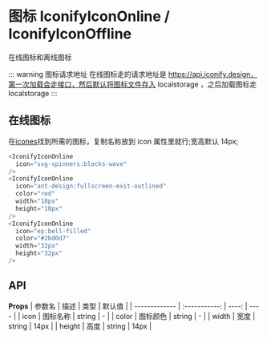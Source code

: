 # 图标 IconifyIconOnline / IconifyIconOffline

在线图标和离线图标

::: warning 图标请求地址
在线图标走的请求地址是 https://api.iconify.design，第一次加载会走接口，然后默认将图标文件存入 localstorage ，之后加载图标走 localstorage
:::

## 在线图标

在[icones](https://icones.js.org/)找到所需的图标，复制名称放到 icon 属性里就行;宽高默认 14px;

```js
<IconifyIconOnline
  icon="svg-spinners:blocks-wave"
/>
<IconifyIconOnline
  icon="ant-design:fullscreen-exit-outlined"
  color="red"
  width="18px"
  height="18px"
/>
<IconifyIconOnline
  icon="ep:bell-filled"
  color="#2bd0d7"
  width="32px"
  height="32px"
/>
```

<IconifyIconOnline
  icon="svg-spinners:blocks-wave"
/>
<IconifyIconOnline
  icon="ant-design:fullscreen-exit-outlined"
  color="red"
  width="18px"
  height="18px"
/>
<IconifyIconOnline
  icon="ep:bell-filled"
  color="#2bd0d7"
  width="32px"
  height="32px"
/>

## API

**Props**
| 参数名 | 描述 | 类型 | 默认值 |
| ------------- | :-----------: | ----: | ---- |
| icon | 图标名称 | string | - |
| color | 图标颜色 | string | - |
| width | 宽度 | string | 14px |
| height | 高度 | string | 14px |
